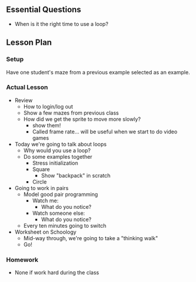 ## Essential Questions

- When is it the right time to use a loop?

## Lesson Plan

### Setup

Have one student's maze from a previous example selected as an example.

### Actual Lesson

- Review
    - How to login/log out
    - Show a few mazes from previous class
    - How did we get the sprite to move more slowly?
        - show them!
        - Called frame rate... will be useful when we start to do video games
- Today we're going to talk about loops
    - Why would you use a loop?
    - Do some examples together
        - Stress initialization
        - Square
            - Show "backpack" in scratch
        - Circle
- Going to work in pairs
    - Model good pair programming
        - Watch me:
            - What do you notice?
        - Watch someone else:
            - What do you notice?
    - Every ten minutes going to switch
- Worksheet on Schoology
    - Mid-way through, we're going to take a "thinking walk"
    - Go!

### Homework

- None if work hard during the class
